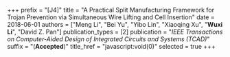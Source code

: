 +++
prefix = "[J4]"
title = "A Practical Split Manufacturing Framework for Trojan Prevention via Simultaneous Wire Lifting and Cell Insertion"
date = 2018-06-01
authors = ["Meng Li", "Bei Yu", "Yibo Lin", "Xiaoqing Xu", "**Wuxi Li**", "David Z. Pan"]
publication_types = [2]
publication = "*IEEE Transactions on Computer-Aided Design of Integrated Circuits and Systems (TCAD)*"
suffix = "(**Accepted**)"
title_href = "javascript:void(0)"
selected = true
+++
